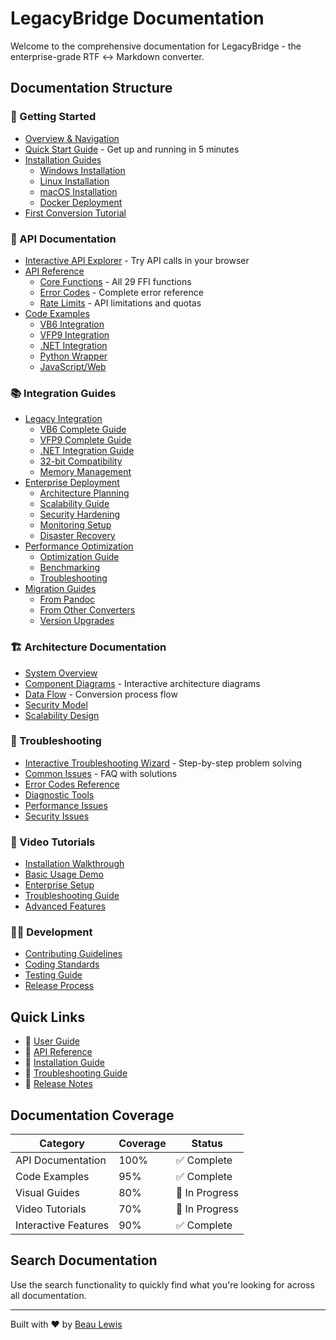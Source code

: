 # LegacyBridge Documentation

Welcome to the comprehensive documentation for LegacyBridge - the enterprise-grade RTF ↔ Markdown converter.

## Documentation Structure

### 🚀 Getting Started
- [Overview & Navigation](getting-started/README.md)
- [Quick Start Guide](getting-started/quick-start.md) - Get up and running in 5 minutes
- [Installation Guides](getting-started/installation/)
  - [Windows Installation](getting-started/installation/windows.md)
  - [Linux Installation](getting-started/installation/linux.md)
  - [macOS Installation](getting-started/installation/macos.md)
  - [Docker Deployment](getting-started/installation/docker.md)
- [First Conversion Tutorial](getting-started/first-conversion.md)

### 🔌 API Documentation
- [Interactive API Explorer](api/interactive-explorer/) - Try API calls in your browser
- [API Reference](api/reference/README.md)
  - [Core Functions](api/reference/core-functions.md) - All 29 FFI functions
  - [Error Codes](api/reference/error-codes.md) - Complete error reference
  - [Rate Limits](api/reference/rate-limits.md) - API limitations and quotas
- [Code Examples](api/examples/)
  - [VB6 Integration](api/examples/vb6/)
  - [VFP9 Integration](api/examples/vfp9/)
  - [.NET Integration](api/examples/dotnet/)
  - [Python Wrapper](api/examples/python/)
  - [JavaScript/Web](api/examples/javascript/)

### 📚 Integration Guides
- [Legacy Integration](guides/legacy-integration/)
  - [VB6 Complete Guide](guides/legacy-integration/vb6-complete.md)
  - [VFP9 Complete Guide](guides/legacy-integration/vfp9-complete.md)
  - [.NET Integration Guide](guides/legacy-integration/dotnet-integration.md)
  - [32-bit Compatibility](guides/legacy-integration/32bit-compatibility.md)
  - [Memory Management](guides/legacy-integration/memory-management.md)
- [Enterprise Deployment](guides/enterprise-deployment/)
  - [Architecture Planning](guides/enterprise-deployment/architecture-planning.md)
  - [Scalability Guide](guides/enterprise-deployment/scalability-guide.md)
  - [Security Hardening](guides/enterprise-deployment/security-hardening.md)
  - [Monitoring Setup](guides/enterprise-deployment/monitoring-setup.md)
  - [Disaster Recovery](guides/enterprise-deployment/disaster-recovery.md)
- [Performance Optimization](guides/performance/)
  - [Optimization Guide](guides/performance/optimization-guide.md)
  - [Benchmarking](guides/performance/benchmarking.md)
  - [Troubleshooting](guides/performance/troubleshooting.md)
- [Migration Guides](guides/migration/)
  - [From Pandoc](guides/migration/from-pandoc.md)
  - [From Other Converters](guides/migration/from-other-converters.md)
  - [Version Upgrades](guides/migration/version-upgrades.md)

### 🏗️ Architecture Documentation
- [System Overview](architecture/system-overview.md)
- [Component Diagrams](architecture/component-diagrams/) - Interactive architecture diagrams
- [Data Flow](architecture/data-flow.md) - Conversion process flow
- [Security Model](architecture/security-model.md)
- [Scalability Design](architecture/scalability-design.md)

### 🔧 Troubleshooting
- [Interactive Troubleshooting Wizard](troubleshooting/interactive-wizard/) - Step-by-step problem solving
- [Common Issues](troubleshooting/common-issues.md) - FAQ with solutions
- [Error Codes Reference](troubleshooting/error-codes.md)
- [Diagnostic Tools](troubleshooting/diagnostic-tools.md)
- [Performance Issues](troubleshooting/performance-issues.md)
- [Security Issues](troubleshooting/security-issues.md)

### 🎥 Video Tutorials
- [Installation Walkthrough](video-tutorials/installation-walkthrough.md)
- [Basic Usage Demo](video-tutorials/basic-usage-demo.md)
- [Enterprise Setup](video-tutorials/enterprise-setup.md)
- [Troubleshooting Guide](video-tutorials/troubleshooting-guide.md)
- [Advanced Features](video-tutorials/advanced-features.md)

### 👨‍💻 Development
- [Contributing Guidelines](development/contributing.md)
- [Coding Standards](development/coding-standards.md)
- [Testing Guide](development/testing-guide.md)
- [Release Process](development/release-process.md)

## Quick Links

- 📖 [User Guide](/legacybridge/USER_GUIDE.md)
- 🔌 [API Reference](/legacybridge/API_REFERENCE.md)
- 🚀 [Installation Guide](/legacybridge/ENTERPRISE_INSTALLATION_GUIDE.md)
- 🐛 [Troubleshooting Guide](/legacybridge/TROUBLESHOOTING_GUIDE.md)
- 📝 [Release Notes](/legacybridge/RELEASE_NOTES.md)

## Documentation Coverage

| Category | Coverage | Status |
|----------|----------|--------|
| API Documentation | 100% | ✅ Complete |
| Code Examples | 95% | ✅ Complete |
| Visual Guides | 80% | 🚧 In Progress |
| Video Tutorials | 70% | 🚧 In Progress |
| Interactive Features | 90% | ✅ Complete |

## Search Documentation

Use the search functionality to quickly find what you're looking for across all documentation.

---

Built with ❤️ by [Beau Lewis](mailto:blewisxx@gmail.com)